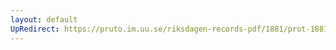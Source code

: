 ```yaml
---
layout: default
UpRedirect: https://pruto.im.uu.se/riksdagen-records-pdf/1881/prot-1881--ak--028/prot-1881--ak--028_007.pdf
---
```

